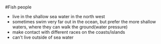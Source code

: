 #Fish people

* live in the shallow sea water in the north west 
* sometimes swim very far out in the ocean, but prefer the more shallow waters, where they can walk the ground(water pressure)
* make contact with different races on the coasts/islands
* can't live outside of sea water
